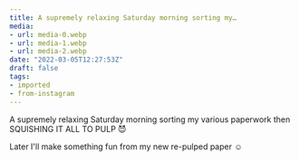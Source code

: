```yaml
---
title: A supremely relaxing Saturday morning sorting my…
media:
- url: media-0.webp
- url: media-1.webp
- url: media-2.webp
date: "2022-03-05T12:27:53Z"
draft: false
tags:
- imported
- from-instagram
---
```

A supremely relaxing Saturday morning sorting my various paperwork then SQUISHING IT ALL TO PULP 😈



Later I'll make something fun from my new re-pulped paper ☺️
